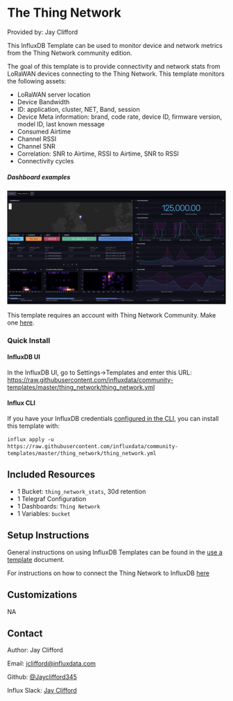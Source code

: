 # The Thing Network

Provided by: Jay Clifford

This InfluxDB Template can be used to monitor device and network metrics from the Thing Network community edition. 

The goal of this template is to provide  connectivity and network stats from LoRaWAN devices connecting to the Thing Network. This template monitors the following assets:
- LoRaWAN server location
- Device Bandwidth
- ID: application, cluster, NET, Band, session
- Device Meta information: brand, code rate, device ID, firmware version, model ID, last known message
- Consumed Airtime
- Channel RSSI
- Channel SNR
- Correlation: SNR to Airtime, RSSI to Airtime, SNR to RSSI
- Connectivity cycles

##### Dashboard examples
![Thing Network Dashboard Screenshot](img/thing-network-dashboard.png)




This template requires an account with Thing Network Community. Make one [here](https://eu1.cloud.thethings.network/console/).

### Quick Install

#### InfluxDB UI

In the InfluxDB UI, go to Settings->Templates and enter this URL: https://raw.githubusercontent.com/influxdata/community-templates/master/thing_network/thing_network.yml

#### Influx CLI
If you have your InfluxDB credentials [configured in the CLI](https://v2.docs.influxdata.com/v2.0/reference/cli/influx/config/), you can install this template with:

```
influx apply -u https://raw.githubusercontent.com/influxdata/community-templates/master/thing_network/thing_network.yml
```

## Included Resources
  - 1 Bucket: `thing_network_stats`, 30d retention
  - 1 Telegraf Configuration
  - 1 Dashboards: `Thing Network`
  - 1 Variables: `bucket` 

## Setup Instructions

General instructions on using InfluxDB Templates can be found in the [use a template](../docs/use_a_template.md) document.

For instructions on how to connect the Thing Network to InfluxDB [here]()

## Customizations

NA 

## Contact

Author: Jay Clifford

Email: [jclifford@influxdata.com](mailto:jclifford@influxdata.com)

Github: [@Jayclifford345](https://github.com/Jayclifford345)

Influx Slack: [Jay Clifford](https://influxcommunity.slack.com/team/U02E8MP82SW)
